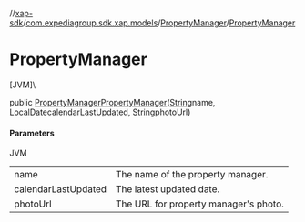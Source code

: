 //[xap-sdk](../../../index.md)/[com.expediagroup.sdk.xap.models](../index.md)/[PropertyManager](index.md)/[PropertyManager](-property-manager.md)

# PropertyManager

[JVM]\

public [PropertyManager](index.md)[PropertyManager](-property-manager.md)([String](https://docs.oracle.com/javase/8/docs/api/java/lang/String.html)name, [LocalDate](https://docs.oracle.com/javase/8/docs/api/java/time/LocalDate.html)calendarLastUpdated, [String](https://docs.oracle.com/javase/8/docs/api/java/lang/String.html)photoUrl)

#### Parameters

JVM

| | |
|---|---|
| name | The name of the property manager. |
| calendarLastUpdated | The latest updated date. |
| photoUrl | The URL for property manager's photo. |
